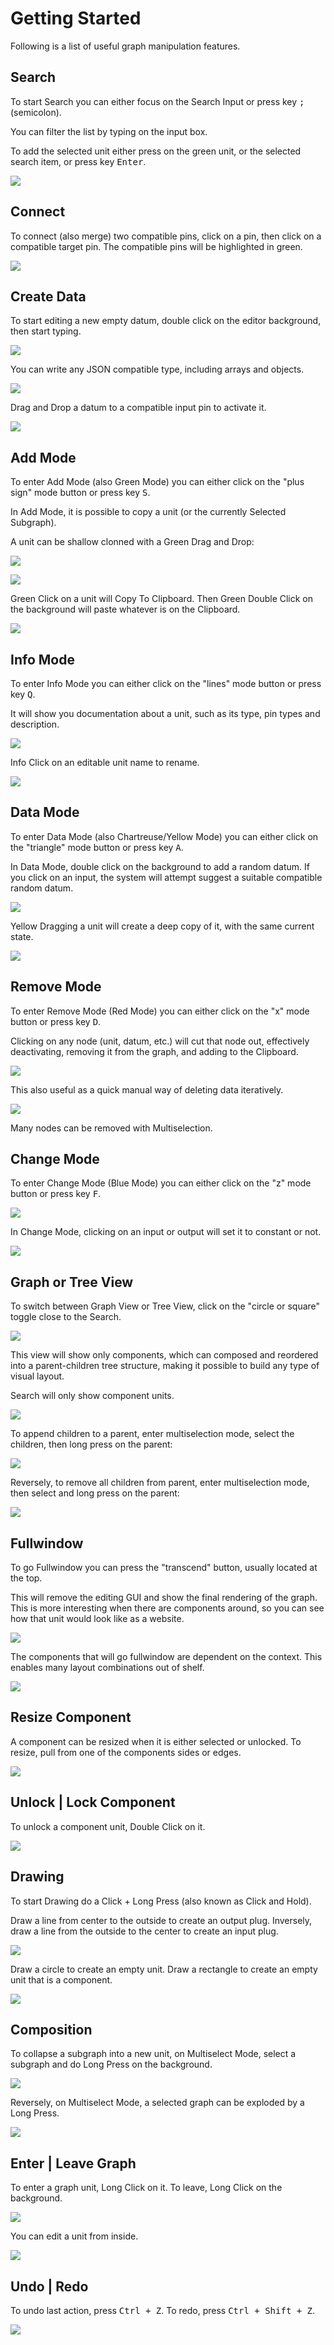 # Getting Started

Following is a list of useful graph manipulation features.

## Search

To start Search you can either focus on the Search Input or press key <kbd>;</kbd> (semicolon).

You can filter the list by typing on the input box.

To add the selected unit either press on the green unit, or the selected search item, or press key <kbd>Enter</kbd>.

![](/public/gif/start/1.gif)

## Connect

To connect (also merge) two compatible pins, click on a pin, then click on a compatible target pin. The compatible pins will be highlighted in green.

![](/public/gif/start/17.gif)

## Create Data

To start editing a new empty datum, double click on the editor background, then start typing.

![](/public/gif/start/14.gif)

You can write any JSON compatible type, including arrays and objects.

![](/public/gif/start/15.gif)

Drag and Drop a datum to a compatible input pin to activate it.

![](/public/gif/start/30.gif)

## Add Mode

To enter Add Mode (also Green Mode) you can either click on the "plus sign" mode button or press key <kbd>S</kbd>.

In Add Mode, it is possible to copy a unit (or the currently Selected Subgraph).

A unit can be shallow clonned with a Green Drag and Drop:

![](/public/gif/start/9.gif)

![](/public/gif/start/18.gif)

Green Click on a unit will Copy To Clipboard. Then Green Double Click on the background will paste whatever is on the Clipboard.

![](/public/gif/start/11.gif)

## Info Mode

To enter Info Mode you can either click on the "lines" mode button or press key <kbd>Q</kbd>.

It will show you documentation about a unit, such as its type, pin types and description.

![](/public/gif/start/22.gif)

Info Click on an editable unit name to rename.

![](/public/gif/start/27.gif)

## Data Mode

To enter Data Mode (also Chartreuse/Yellow Mode) you can either click on the "triangle" mode button or press key <kbd>A</kbd>.

In Data Mode, double click on the background to add a random datum. If you click on an input, the system will attempt suggest a suitable compatible random datum.

![](/public/gif/start/23.gif)

Yellow Dragging a unit will create a deep copy of it, with the same current state.

![](/public/gif/start/24.gif)

## Remove Mode

To enter Remove Mode (Red Mode) you can either click on the "x" mode button or press key <kbd>D</kbd>.

Clicking on any node (unit, datum, etc.) will cut that node out, effectively deactivating, removing it from the graph, and adding to the Clipboard.

![](/public/gif/start/5.gif)

This also useful as a quick manual way of deleting data iteratively.

![](/public/gif/start/37.gif)

Many nodes can be removed with Multiselection.

## Change Mode

To enter Change Mode (Blue Mode) you can either click on the "z" mode button or press key <kbd>F</kbd>.

![](/public/gif/start/8.gif)

In Change Mode, clicking on an input or output will set it to constant or not.

![](/public/gif/start/25.gif)

## Graph or Tree View

To switch between Graph View or Tree View, click on the "circle or square" toggle close to the Search.

![](/public/gif/start/20.gif)

This view will show only components, which can composed and reordered into a parent-children tree structure, making it possible to build any type of visual layout.

Search will only show component units.

![](/public/gif/start/21.gif)

To append children to a parent, enter multiselection mode, select the children, then long press on the parent:

![](/public/gif/start/39.gif)

Reversely, to remove all children from parent, enter multiselection mode, then select and long press on the parent:

![](/public/gif/start/40.gif)

## Fullwindow

To go Fullwindow you can press the "transcend" button, usually located at the top.

This will remove the editing GUI and show the final rendering of the graph. This is more interesting when there are components around, so you can see how that unit would look like as a website.

![](/public/gif/start/0.gif)

The components that will go fullwindow are dependent on the context. This enables many layout combinations out of shelf.

![](/public/gif/start/10.gif)

## Resize Component

A component can be resized when it is either selected or unlocked. To resize, pull from one of the components sides or edges.

![](/public/gif/start/19.gif)

## Unlock | Lock Component

To unlock a component unit, Double Click on it.

![](/public/gif/start/16.gif)

## Drawing

To start Drawing do a Click + Long Press (also known as Click and Hold).

Draw a line from center to the outside to create an output plug. Inversely, draw a line from the outside to the center to create an input plug.

![](/public/gif/start/31.gif)

Draw a circle to create an empty unit. Draw a rectangle to create an empty unit that is a component.

![](/public/gif/start/33.gif)

## Composition

To collapse a subgraph into a new unit, on Multiselect Mode, select a subgraph and do Long Press on the background.

![](/public/gif/start/34.gif)

Reversely, on Multiselect Mode, a selected graph can be exploded by a Long Press.

![](/public/gif/start/35.gif)

## Enter | Leave Graph

To enter a graph unit, Long Click on it. To leave, Long Click on the background.

![](/public/gif/start/26.gif)

You can edit a unit from inside.

![](/public/gif/start/32.gif)

## Undo | Redo

To undo last action, press <kbd>Ctrl + Z</kbd>. To redo, press <kbd>Ctrl + Shift + Z</kbd>.

![](/public/gif/start/38.gif)
